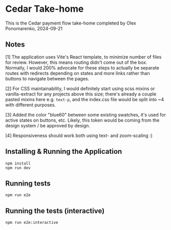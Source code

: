 # Cedar Take-home

This is the Cedar payment flow take-home completed by Olex Ponomarenko, 2024-09-21

## Notes

[1] The application uses Vite's React template, to minimize number of files for review. However,
this means routing didn't come out of the box. Normally, I would 200% advocate for these steps
to actually be separate routes with redirects depending on states and more links rather than
buttons to navigate between the pages.

[2] For CSS maintainability, I would definitely start using scss mixins or vanilla-extract for any projects above this size; there's already a couple pasted mixins here e.g. `text-p`, and the index.css file would be split into ~4 with different purposes.

[3] Added the color "blue60" between some existing swatches, it's used for active states on buttons, etc. Likely, this token would be coming from the design system / be approved by design.

[4] Responsiveness should work both using text- and zoom-scaling :)

## Installing & Running the Application

```
npm install
npm run dev
```

## Running tests

```
npm run e2e
```

## Running the tests (interactive)

```
npm run e2e:interactive
```
